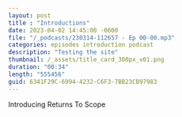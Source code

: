 ```yaml
---
layout: post
title : "Introductions"
date: 2023-04-02 14:45:00 -0600
file: "/_podcasts/230314-112657 - Ep 00-00.mp3"
categories: episodes introduction podcast
description: "Testing the site"
thumbnail: /_assets/title_card_300px_v01.png
duration: "00:34"
length: "555456"
guid: 6341F29C-6994-4232-C6F3-7BB23CB97983
---
```


Introducing Returns To Scope